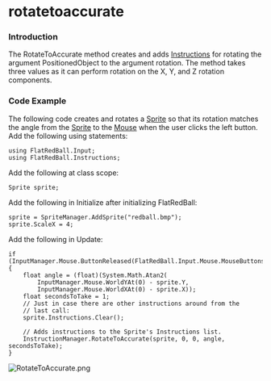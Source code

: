# rotatetoaccurate

### Introduction

The RotateToAccurate method creates and adds [Instructions](../../../../../frb/docs/index.php) for rotating the argument PositionedObject to the argument rotation. The method takes three values as it can perform rotation on the X, Y, and Z rotation components.

### Code Example

The following code creates and rotates a [Sprite](../../../../../frb/docs/index.php) so that its rotation matches the angle from the [Sprite](../../../../../frb/docs/index.php) to the [Mouse](../../../../../frb/docs/index.php) when the user clicks the left button. Add the following using statements:

```
using FlatRedBall.Input;
using FlatRedBall.Instructions;
```

Add the following at class scope:

```
Sprite sprite;
```

Add the following in Initialize after initializing FlatRedBall:

```
sprite = SpriteManager.AddSprite("redball.bmp");
sprite.ScaleX = 4;
```

Add the following in Update:

```
if (InputManager.Mouse.ButtonReleased(FlatRedBall.Input.Mouse.MouseButtons.LeftButton))
{
    float angle = (float)(System.Math.Atan2(
        InputManager.Mouse.WorldYAt(0) - sprite.Y,
        InputManager.Mouse.WorldXAt(0) - sprite.X));
    float secondsToTake = 1;
    // Just in case there are other instructions around from the 
    // last call: 
    sprite.Instructions.Clear();

    // Adds instructions to the Sprite's Instructions list. 
    InstructionManager.RotateToAccurate(sprite, 0, 0, angle, secondsToTake); 
}
```

![RotateToAccurate.png](../../../../../media/migrated\_media-RotateToAccurate.png)
